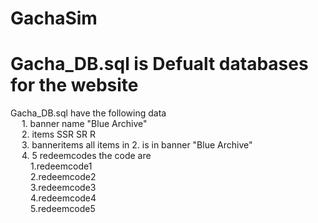 
# GachaSim

# Gacha_DB.sql is Defualt databases for the website
  Gacha_DB.sql have the following data <br />
    &emsp; 1. banner name "Blue Archive" <br />
    &emsp; 2. items SSR SR R <br />
    &emsp; 3. banneritems all items in 2. is in banner "Blue Archive" <br />
    &emsp; 4. 5 redeemcodes the code are <br />
      &emsp;&emsp; 1.redeemcode1 <br />
      &emsp;&emsp; 2.redeemcode2 <br />
      &emsp;&emsp;  3.redeemcode3 <br />
      &emsp;&emsp; 4.redeemcode4 <br />
      &emsp;&emsp; 5.redeemcode5 <br />
